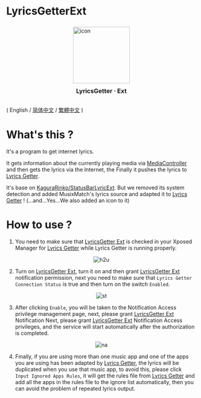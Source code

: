 # LyricsGetterExt

<div style="margin-top: 25px;display: flex; flex-direction: column; align-items: center;">
    <img src="https://raw.githubusercontent.com/VictorModi/LyricsGetterExt/main/icon.svg" alt="icon" width="150">
    <p style="margin-top: 10px;font-size: 16px;font-weight: bold;">LyricsGetter · Ext</p>
</div>

( English / [简体中文](https://github.com/VictorModi/LyricsGetterExt/blob/main/docs/README_zh-CN.md) / [繁體中文](https://github.com/VictorModi/LyricsGetterExt/blob/main/docs/README_zh-TW.md) )

# What's this ?
It's a program to get internet lyrics.

It gets information about the currently playing media via [MediaController](https://developer.android.google.cn/reference/android/media/session/MediaController) and then gets the lyrics via the Internet, the Finally it pushes the lyrics to [Lyrics Getter](https://github.com/xiaowine/Lyric-Getter).

It's base on [KaguraRinko/StatusBarLyricExt](https://github.com/KaguraRinko/StatusBarLyricExt). But we removed its system detection and added MusixMatch's lyrics source and adapted it to [Lyrics Getter](https://github.com/xiaowine/Lyric-Getter) ! 
(...and...Yes...We also added an icon to it)

# How to use ?
1. You need to make sure that [LyricsGetter Ext](https://github.com/VictorModi/LyricsGetterExt) is checked in your Xposed Manager for [Lyrics Getter](https://github.com/xiaowine/Lyric-Getter) while Lyrics Getter is running properly.

<div style="display: flex; justify-content: center;">
    <img src="https://raw.githubusercontent.com/VictorModi/LyricsGetterExt/main/img/how2use.jpg" alt="h2u">
</div>

2. Turn on [LyricsGetter Ext](https://github.com/VictorModi/LyricsGetterExt), turn it on and then grant [LyricsGetter Ext](https://github.com/VictorModi/LyricsGetterExt) notification permission, next you need to make sure that `Lyrics Getter Connection Status` is true and then turn on the switch `Enabled`.

<div style="display: flex; justify-content: center;">
    <img src="https://raw.githubusercontent.com/VictorModi/LyricsGetterExt/main/img/statusTrue.jpg" alt="st">
</div>

3. After clicking `Enable`, you will be taken to the Notification Access privilege management page, next, please grant [LyricsGetter Ext](https://github.com/VictorModi/LyricsGetterExt) Notification Next, please grant [LyricsGetter Ext](https://github.com/VictorModi/LyricsGetterExt) Notification Access privileges, and the service will start automatically after the authorization is completed.

<div style="display: flex; justify-content: center;">
    <img src="https://raw.githubusercontent.com/VictorModi/LyricsGetterExt/main/img/notificationAccess.jpg" alt="na">
</div>

4. Finally, if you are using more than one music app and one of the apps you are using has been adapted by [Lyrics Getter](https://github.com/xiaowine/Lyric-Getter), the lyrics will be duplicated when you use that music app, to avoid this, please click `Input Ignored Apps Rules`, it will get the rules file from [Lyrics Getter](https://github.com/xiaowine/Lyric-Getter) and add all the apps in the rules file to the ignore list automatically, then you can avoid the problem of repeated lyrics output.